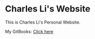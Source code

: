 # Charles Li's Website

This is Charles Li's Personal Website.

My GitBooks: [Click here](GitBooks/README.md)